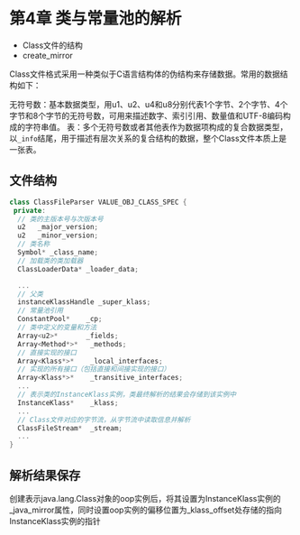 # 第4章 类与常量池的解析

- Class文件的结构
- create_mirror

Class文件格式采用一种类似于C语言结构体的伪结构来存储数据。常用的数据结构如下：

无符号数：基本数据类型，用u1、u2、u4和u8分别代表1个字节、2个字节、4个字节和8个字节的无符号数，可用来描述数字、索引引用、数量值和UTF-8编码构成的字符串值。
表：多个无符号数或者其他表作为数据项构成的复合数据类型，以`_info`结尾，用于描述有层次关系的复合结构的数据，整个Class文件本质上是一张表。

## 文件结构

```c++
class ClassFileParser VALUE_OBJ_CLASS_SPEC {
 private:
  // 类的主版本号与次版本号
  u2   _major_version;
  u2   _minor_version;
  // 类名称
  Symbol* _class_name;
  // 加载类的类加载器
  ClassLoaderData* _loader_data;

  ...
  // 父类
  instanceKlassHandle _super_klass;
  // 常量池引用
  ConstantPool*    _cp;
  // 类中定义的变量和方法
  Array<u2>*       _fields;
  Array<Method*>*   _methods;
  // 直接实现的接口
  Array<Klass*>*    _local_interfaces;
  // 实现的所有接口（包括直接和间接实现的接口）
  Array<Klass*>*    _transitive_interfaces;
  ...
  // 表示类的InstanceKlass实例，类最终解析的结果会存储到该实例中
  InstanceKlass*    _klass;
  ...
  // Class文件对应的字节流，从字节流中读取信息并解析
  ClassFileStream*  _stream;
  ...
}
```

## 解析结果保存

创建表示java.lang.Class对象的oop实例后，将其设置为InstanceKlass实例的_java_mirror属性，同时设置oop实例的偏移位置为_klass_offset处存储的指向InstanceKlass实例的指针